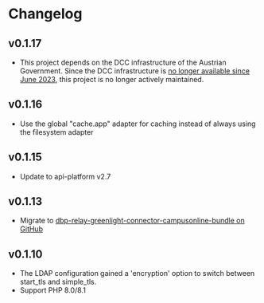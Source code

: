 # Changelog

## v0.1.17

* This project depends on the DCC infrastructure of the Austrian Government. Since the DCC infrastructure is [no longer available since June 2023](https://github.com/Federal-Ministry-of-Health-AT/green-pass-overview/issues/11#issuecomment-1617997232), this project is no longer actively maintained.

## v0.1.16

* Use the global "cache.app" adapter for caching instead of always using the filesystem adapter

## v0.1.15

* Update to api-platform v2.7

## v0.1.13

* Migrate to [dbp-relay-greenlight-connector-campusonline-bundle on GitHub](https://github.com/digital-blueprint/dbp-relay-greenlight-connector-campusonline-bundle)

## v0.1.10

* The LDAP configuration gained a 'encryption' option to switch between start_tls and simple_tls.
* Support PHP 8.0/8.1
